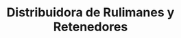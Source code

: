 ---
title: "Distribuidora de Rulimanes y Retenedores"
url: /quito/distribuidora-de-rulimanes-y-retenedores/
shop: Autoteile
---